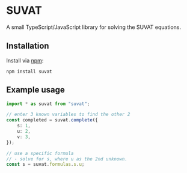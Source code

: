# SUVAT
A small TypeScript/JavaScript library for solving the SUVAT equations.

## Installation
Install via [npm](https://www.npmjs.com/package/suvat):
```shell
npm install suvat
```

## Example usage
```typescript
import * as suvat from "suvat";

// enter 3 known variables to find the other 2
const completed = suvat.complete({
	s: 1,
	u: 2,
	v: 3,
});

// use a specific formula
// - solve for s, where u as the 2nd unknown.
const s = suvat.formulas.s.u;
```
